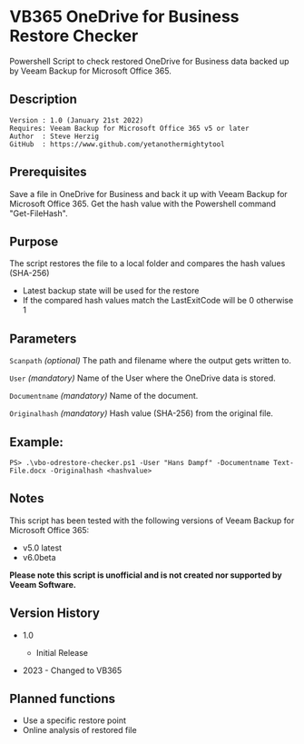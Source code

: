 # VB365 OneDrive for Business Restore Checker
Powershell Script to check restored OneDrive for Business data backed up by Veeam Backup for Microsoft Office 365.

## Description
~~~~
Version : 1.0 (January 21st 2022)
Requires: Veeam Backup for Microsoft Office 365 v5 or later
Author  : Steve Herzig
GitHub  : https://www.github.com/yetanothermightytool
~~~~

## Prerequisites

Save a file in OneDrive for Business and back it up with Veeam Backup for Microsoft Office 365.
Get the hash value with the Powershell command "Get-FileHash".

## Purpose

The script restores the file to a local folder and compares the hash values (SHA-256)

  - Latest backup state will be used for the restore
  - If the compared hash values match the LastExitCode will be 0 otherwise 1

## Parameters
  
  `Scanpath`
_(optional)_ The path and filename where the output gets written to.

 `User`
_(mandatory)_ Name of the User where the OneDrive data is stored.

 `Documentname`
_(mandatory)_ Name of the document.

 `Originalhash`
_(mandatory)_ Hash value (SHA-256) from the original file.


## Example: 
`PS> .\vbo-odrestore-checker.ps1 -User "Hans Dampf" -Documentname Text-File.docx -Originalhash <hashvalue>`
  
## Notes

This script has been tested with the following versions of Veeam Backup for Microsoft Office 365:
- v5.0 latest
- v6.0beta 

**Please note this script is unofficial and is not created nor supported by Veeam Software.**

## Version History

* 1.0
    * Initial Release

* 2023 - Changed to VB365
	
## Planned functions

- Use a specific restore point
- Online analysis of restored file
